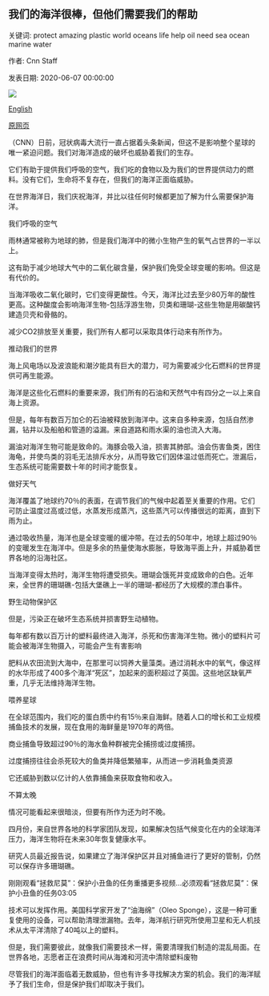 ## 我们的海洋很棒，但他们需要我们的帮助

关键词: protect amazing plastic world oceans life help oil need sea ocean marine water

作者: Cnn Staff

发表日期: 2020-06-07 00:00:00

![](https://cdn.cnn.com/cnnnext/dam/assets/181205104053-01-turtle-plastic-super-tease.jpg)

[English](Our%20oceans%20are%20amazing%2C%20but%20they%20need%20our%20help.md)

[原网页](https://edition.cnn.com/2020/06/07/world/amazing-oceans-spc-scn-intl/index.html)

（CNN）日前，冠状病毒大流行一直占据着头条新闻，但这不是影响整个星球的唯一紧迫问题。我们对海洋造成的破坏也威胁着我们的生存。

它们有助于提供我们呼吸的空气，我们吃的食物以及为我们的世界提供动力的燃料。没有它们，生命将不复存在，但我们的海洋正面临威胁。

在世界海洋日，我们庆祝海洋，并比以往任何时候都更加了解为什么需要保护海洋。

我们呼吸的空气

雨林通常被称为地球的肺，但是我们海洋中的微小生物产生的氧气占世界的一半以上。

这有助于减少地球大气中的二氧化碳含量，保护我们免受全球变暖的影响。但这是有代价的。

当海洋吸收二氧化碳时，它们变得更酸性。今天，海洋比过去至少80万年的酸性更高。这种酸度会影响海洋生物-包括浮游生物，贝类和珊瑚-这些生物是用碳酸钙建造贝壳和骨骼的。

减少CO2排放至关重要，我们所有人都可以采取具体行动来有所作为。

推动我们的世界

海上风电场以及波浪能和潮汐能具有巨大的潜力，可为需要减少化石燃料的世界提供可再生能源。

海洋是这些化石燃料的重要来源，我们所有的石油和天然气中有四分之一以上来自海上资源。

但是，每年有数百万加仑的石油被释放到海洋中。这来自多种来源，包括自然渗漏，钻井以及船舶和管道的溢漏。来自道路和雨水渠的油也流入大海。

漏油对海洋生物可能是致命的。海豚会吸入油，损害其肺部。油会伤害鱼类，困住海龟，并使鸟类的羽毛无法排斥水分，从而导致它们因体温过低而死亡。泄漏后，生态系统可能需要数十年的时间才能恢复。

做好天气

海洋覆盖了地球约70％的表面，在调节我们的气候中起着至关重要的作用。它们可防止温度过高或过低，水蒸发形成蒸汽，这些蒸汽可以传播很远的距离，直到下雨为止。

通过吸收热量，海洋也是全球变暖的缓冲带。在过去的50年中，地球上超过90％的变暖发生在海洋中。但是多余的热量使海水膨胀，导致海平面上升，并威胁着世界各地的沿海社区。

当海洋变得太热时，海洋生物将遭受损失。珊瑚会饿死并变成致命的白色。近年来，全世界的珊瑚礁-包括大堡礁上一半的珊瑚-都经历了大规模的漂白事件。

野生动物保护区

但是，污染正在破坏生态系统并损害野生动植物。

每年都有数以百万计的塑料最终进入海洋，杀死和伤害海洋生物。微小的塑料片可能会被海洋生物摄入，可能会产生有害影响

肥料从农田流到大海中，在那里可以饲养大量藻类。通过消耗水中的氧气，像这样的水华形成了400多个海洋“死区”，加起来的面积超过了英国。这些地区缺氧严重，几乎无法维持海洋生物。

喂养星球

在全球范围内，我们吃的蛋白质中约有15％来自海鲜。随着人口的增长和工业规模捕鱼技术的发展，现在食用的海鲜量是1970年的两倍。

商业捕鱼导致超过90％的海水鱼种群被完全捕捞或过度捕捞。

过度捕捞往往会杀死较大的鱼类并降低繁殖率，从而进一步消耗鱼类资源

它还威胁到数以亿计的人依靠捕鱼来获取食物和收入。

不算太晚

情况可能看起来很暗淡，但要有所作为还为时不晚。

四月份，来自世界各地的科学家团队发现，如果解决包括气候变化在内的全球海洋压力，海洋生物将在未来30年恢复健康水平。

研究人员最近报告说，如果建立了海洋保护区并且对捕鱼进行了更好的管制，仍然可以保存许多珊瑚礁。

刚刚观看“拯救尼莫”：保护小丑鱼的任务重播更多视频...必须观看“拯救尼莫”：保护小丑鱼的任务03:05

技术可以发挥作用。美国科学家开发了“油海绵”（Oleo Sponge），这是一种可重复使用的设备，可以帮助清理泄漏物。去年，海洋航行研究所使用卫星和无人机技术从太平洋清除了40吨以上的塑料。

但是，我们需要彼此，就像我们需要技术一样，需要清理我们制造的混乱局面。在世界各地，志愿者正在浪费时间从海滩和河流中清除塑料废物

尽管我们的海洋面临着无数威胁，但也有许多寻找解决方案的机会。我们的海洋赋予了我们生命，但是保护我们却取决于我们。